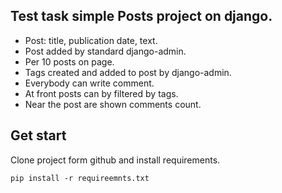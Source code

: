 ## Test task simple Posts project on django.
- Post: title, publication date, text.
- Post added by standard django-admin. 
- Per 10 posts on page.
- Tags created and added to post by django-admin.
- Everybody can write comment.
- At front posts can by filtered by tags.
- Near the post are shown comments count.
## Get start
Clone project form github and install requirements.
```commandline
pip install -r requireemnts.txt
```
